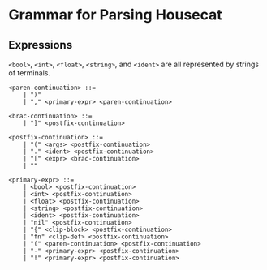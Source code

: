 Grammar for Parsing Housecat
============================

Expressions
-----------
`<bool>`, `<int>`, `<float>`, `<string>`, and `<ident>` are all represented by strings of terminals.
    

    <paren-continuation> ::=
        | ")"
        | "," <primary-expr> <paren-continuation>

    <brac-continuation> ::=
        | "]" <postfix-continuation>
    
    <postfix-continuation> ::=
        | "(" <args> <postfix-continuation>
        | "." <ident> <postfix-continuation>
        | "[" <expr> <brac-continuation>
        | ""

    <primary-expr> ::=
        | <bool> <postfix-continuation>
        | <int> <postfix-continuation>
        | <float> <postfix-continuation>
        | <string> <postfix-continuation>
        | <ident> <postfix-continuation>
        | "nil" <postfix-continuation>
        | "{" <clip-block> <postfix-continuation>
        | "fn" <clip-def> <postfix-continuation>
        | "(" <paren-continuation> <postfix-continuation>
        | "-" <primary-expr> <postfix-continuation>
        | "!" <primary-expr> <postfix-continuation>